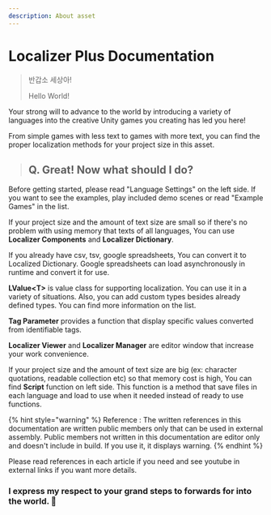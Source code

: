 ```yaml
---
description: About asset
---
```


# Localizer Plus Documentation

> 반갑소 세상아!
>
> Hello World!

Your strong will to advance to the world by introducing a variety of languages into the creative Unity games you creating has led you here!

From simple games with less text to games with more text, you can find the proper localization methods for your project size in this asset.



> ## Q. Great! Now what should I do?

Before getting started, please read "Language Settings" on the left side. If you want to see the examples, play included demo scenes or read "Example Games" in the list.

If your project size and the amount of text size are small so if there's no problem with using memory that texts of all languages, You can use **Localizer Components** and **Localizer Dictionary**.

If you already have csv, tsv, google spreadsheets, You can convert it to Localized Dictionary. Google spreadsheets can load asynchronously in runtime and convert it for use.

**LValue&lt;T&gt;** is value class for supporting localization. You can use it in a variety of situations. Also, you can add custom types besides already defined types. You can find more information on the list.

**Tag Parameter** provides a function that display specific values converted from identifiable tags.

**Localizer Viewer** and **Localizer Manager** are editor window that increase your work convenience.

If your project size and the amount of text size are big \(ex: character quotations, readable collection etc\) so that memory cost is high, You can find **Script** function on left side. This function is a method that save files in each language and load to use when it needed instead of ready to use functions.

{% hint style="warning" %}
Reference : The written references in this documentation are written public members only that can be used in external assembly. Public members not written in this documentation are editor only and doesn't include in build. If you use it, it displays warning.
{% endhint %}

Please read references in each article if you need and see youtube in external links if you want more details.



### I express my respect to your grand steps to forwards for into the world. 🙂

